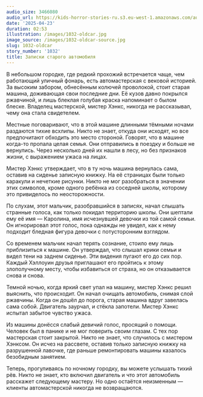 ```yaml
---
audio_size: 3466080
audio_url: https://kids-horror-stories-ru.s3.eu-west-1.amazonaws.com/audio/1032-oldcar.mp3
date: '2025-04-23'
duration: 02:53
illustration: /images/1032-oldcar.jpg
image_source: /images/1032-oldcar-source.jpg
slug: 1032-oldcar
story_number: '1032'
title: Записки старого автомобиля
---
```


В небольшом городке, где редкий прохожий встречается чаще, чем работающий уличный фонарь, есть автомастерская с вековой историей. За высоким забором, обнесённым колючей проволокой, стоит старая машина, доживающая свои последние дни. Её кузов давно покрылся ржавчиной, и лишь блеклая голубая краска напоминает о былом блеске. Владелец мастерской, мистер Хэнкс, никогда не рассказывал, чему она стала свидетелем.

Местные поговаривают, что в этой машине длинными тёмными ночами раздаются тихие всхлипы. Никто не знает, откуда они исходят, но все предпочитают обходить это место стороной. Говорят, что в машине когда-то пропала целая семья. Они отправились в поездку и больше не вернулись. Через несколько дней их нашли в лесу, но без признаков жизни, с выражением ужаса на лицах.

Мистер Хэнкс утверждает, что в ту ночь машина вернулась сама, оставив на сиденье записную книжку. На её страницах были только каракули и нечеткие рисунки. Никто не мог разобраться в значении этих символов, кроме одного ребёнка из соседней школы, которому это привиделось по неосторожности.

По слухам, этот мальчик, разобравшийся в записях, начал слышать странные голоса, как только покидал территорию школы. Они шептали ему её имя — Каролина, имя исчезнувшей девочки из той самой семьи. Он игнорировал этот голос, пока однажды не увидел, как к нему подходит бледная фигура девочки с потусторонним взглядом.

Со временем мальчик начал терять сознание, стоило ему лишь приблизиться к машине. Он утверждал, что слышал крики семьи и видел тени на заднем сиденье. Эти видения пугают его до сих пор. Каждый Хэллоуин друзья приглашают его пройтись к этому злополучному месту, чтобы избавиться от страха, но он отказывается снова и снова.

Темной ночью, когда яркий свет упал на машину, мистер Хэнкс решил выяснить, что происходит. Он начал очищать автомобиль, снимая слой ржавчины. Когда он дошёл до порога, старая машина вдруг завелась сама собой. Двигатель заурчал, и стёкла запотели. Мистер Хэнкс испытал забытое чувство ужаса.

Из машины донёсся слабый девичий голос, просящий о помощи. Человек был в панике и не мог поверить своим глазам. С тех пор мастерская стоит закрытой. Никто не знает, что случилось с мистером Хэнксом. Он исчез на рассвете, оставив только записную книжку на разрушенной лавочке, где раньше ремонтировать машины казалось безобидным занятием.

Теперь, прогуливаясь по ночному городку, вы можете услышать тихий рёв. Никто не знает, кто включил двигатель и что этот автомобиль расскажет следующему мастеру. Но одно остаётся неизменным — клиенты автомастерской никогда не возвращаются.